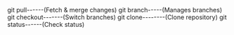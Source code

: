 git pull------(Fetch & merge changes)
git branch-----(Manages branches)
git checkout-------(Switch branches)
git clone--------(Clone repository)
git status------(Check status)